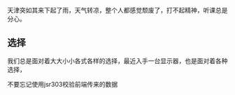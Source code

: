 
天津突如其来下起了雨，天气转凉，整个人都感觉颓废了，打不起精神，听课总是分心。
## 选择
我们总是面对着大大小小各式各样的选择，最近入手一台显示器，也是面对着各种选择，


不要忘记使用jsr303校验前端传来的数据